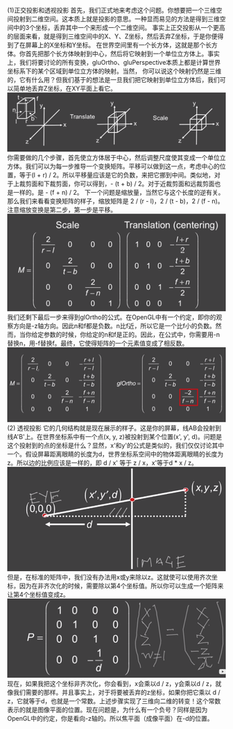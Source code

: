 (1)正交投影和透视投影
首先，我们正式地来考虑这个问题。你想要把一个三维空间投射到二维空间。这本质上就是投影的意思。一种显而易见的方法是得到三维空间中的3个坐标，丢弃其中一个来形成一个二维空间。
事实上正交投影从一个更高的层面来看，就是得到三维空间中的X、Y、Z坐标，然后丢弃Z坐标，于是你便得到了在屏幕上的X坐标和Y坐标。
在世界空间里有一个长方体，这就是那个长方体。你首先把那个长方体映射到中心，然后将它映射到一个单位立方体上。事实上，我们将要讨论的所有变换，gluOrtho、gluPerspective本质上都是计算世界坐标系下的某个区域到单位立方体的映射。当然，
你可以说这个映射仍然是三维的，它有什么用？但我们基于的想法是一旦我们把它映射到单位立方体后，我们可以简单地丢弃Z坐标，在XY平面上看它。
![](/Computer_Graphics/images/18.png)
你需要做的几个步骤，首先使立方体居于中心，然后调整尺度使其变成一个单位立方体。我们可以为每一步推导一个变换矩阵。平移可以做到这一点，考虑中心的位置，等于(l + r) / 2。所以平移量应该是它的负数，来把它挪到中间。类似地，对于上裁剪面和下裁剪面，你可以得到，- (t + b) / 2。对于近裁剪面和远裁剪面也是一样的。是 - (f + n) / 2。
下一个问题是缩放量，当然它与这个长度的逆有关。那么我们来看看变换矩阵的样子，缩放矩阵是 2 / (r - l)，2 / (t - b)，2 / (f - n)。注意缩放变换是第二步，第一步是平移。
![](/Computer_Graphics/images/19.png)
我们还剩下最后一步来得到glOrtho的公式。在OpenGL中有一个约定，即你的观察方向是-z轴方向。因此n和f都是负数。n比f近，所以它是一个比f小的负数。然而，当你给定参数的时候，你给定的n和f是正的。因此，在公式中，你需要用-n替换n，用-f替换f。最终，它使得矩阵的一个元素值变成了相反数。
![](/Computer_Graphics/images/20.png)
(2) 透视投影
它的几何结构就是现在展示的样子。这是你的屏幕，线AB会投射到线A'B'上。在世界坐标系中有一个点(x, y, z)被投射到某个位置(x', y', d)。问题是这个投射到的点的坐标是什么？显然，x'和y'的公式是类似的，我们仅仅讨论其中一个。假设屏幕距离眼睛的长度为d，世界坐标系空间中的物体距离眼睛的长度为z。所以边的比例应该是一样的，即 d / x' 等于 z / x，x'等于d * x / z。
![](/Computer_Graphics/images/21.png)
但是，在标准的矩阵中，我们没有办法用x或y来除以z。这就使可以使用齐次坐标，因为在非齐次化的时候，需要除以第4个坐标值。所以你可以生成一个矩阵来让第4个坐标值变成z。![](/Computer_Graphics/images/22.png)
现在，如果我把这个坐标非齐次化，你会看到，x会乘以d / z，y会乘以d / z，就像我们需要的那样。并且事实上，对于将要被丢弃的z坐标，如果你把它乘以 d / z，它就等于d，也就是一个常数。上述步骤实现了三维向二维的转变！这个常数表示的就是图像平面的位置。现在问题是，为什么有一个负号？同样是因为OpenGL中的约定，你是看向-z轴的。所以焦平面（成像平面）在-d的位置。